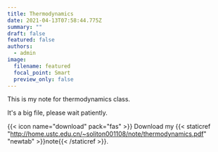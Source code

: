 ```yaml
---
title: Thermodynamics
date: 2021-04-13T07:58:44.775Z
summary: ""
draft: false
featured: false
authors:
  - admin
image:
  filename: featured
  focal_point: Smart
  preview_only: false
---
```

This is my note for thermodynamics class.

It's a big file, please wait patiently.

{{< icon name="download" pack="fas" >}} Download my {{< staticref "<http://home.ustc.edu.cn/~soliton001108/note/thermodynamics.pdf>" "newtab" >}}note{{< /staticref >}}.